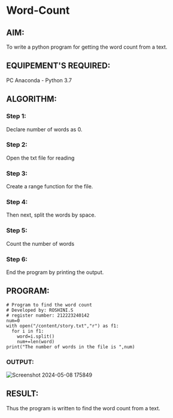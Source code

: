 # Word-Count
## AIM:
To write a python program for getting the word count from a text.
## EQUIPEMENT'S REQUIRED: 
PC
Anaconda - Python 3.7
## ALGORITHM: 
### Step 1:
Declare number of words as 0.

### Step 2: 
Open the txt file for reading

### Step 3: 
Create a range function for the file.

### Step 4:  
Then next, split the words by space.

### Step 5: 
Count the number of words

### Step 6: 
End the program by printing the output.

## PROGRAM:
```
# Program to find the word count
# Developed by: ROSHINI.S
# register number: 212223240142
num=0
with open("/content/story.txt","r") as f1:
  for i in f1:
    word=i.split()
    num+=len(word)
print("The number of words in the file is ",num)
```
### OUTPUT:

![Screenshot 2024-05-08 175849](https://github.com/Roshini2201/Word-Count/assets/154105318/6fa28eea-60d0-46fd-9297-53f724d27dcf)

## RESULT:
Thus the program is written to find the word count from a text.
